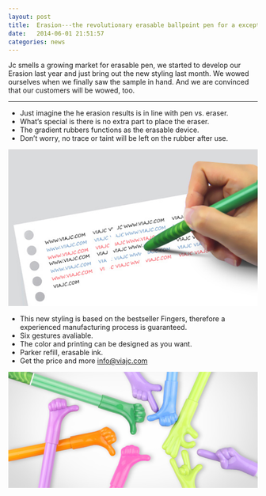 ```yaml
---
layout: post
title:  Erasion---the revolutionary erasable ballpoint pen for a exceptionly erasion results.
date:   2014-06-01 21:51:57
categories: news
---
```


Jc smells a growing market for erasable pen, we started to develop our Erasion last year and just bring out the new styling last month. We wowed ourselves when we finally saw the sample in hand. And we are convinced that our customers will be wowed, too.

------
 
* Just imagine the he erasion results is in line with pen vs. eraser.
* What’s special is there is no extra part to place the eraser. 
* The gradient rubbers functions as the erasable device.
* Don’t worry, no trace or taint will be left on the rubber after use.

![erasion-1](/images/posts/erasion-pen-1.jpg)

 
- This new styling is based on the bestseller Fingers, therefore a experienced manufacturing process is guaranteed.
- Six gestures avaliable.
-  The color and printing can be designed as you want.
- Parker refill, erasable ink.
- Get the price and more info@viajc.com

![erasion-2](/images/posts/erasion-pen-2.jpg)

